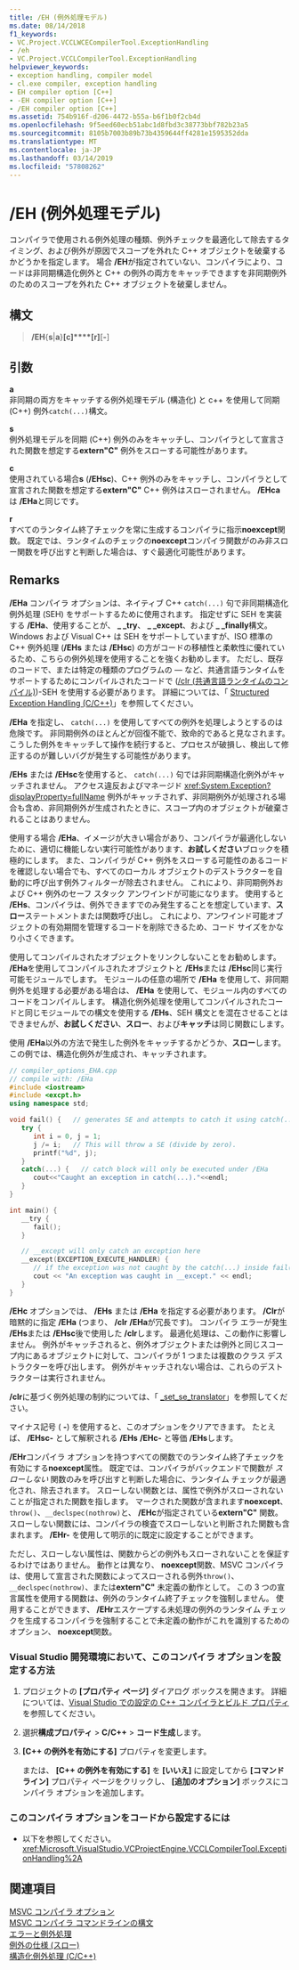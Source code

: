 ```yaml
---
title: /EH (例外処理モデル)
ms.date: 08/14/2018
f1_keywords:
- VC.Project.VCCLWCECompilerTool.ExceptionHandling
- /eh
- VC.Project.VCCLCompilerTool.ExceptionHandling
helpviewer_keywords:
- exception handling, compiler model
- cl.exe compiler, exception handling
- EH compiler option [C++]
- -EH compiler option [C++]
- /EH compiler option [C++]
ms.assetid: 754b916f-d206-4472-b55a-b6f1b0f2cb4d
ms.openlocfilehash: 9f5eed60ecb51abc1d8fbd3c38773bbf782b23a5
ms.sourcegitcommit: 8105b7003b89b73b4359644ff4281e1595352dda
ms.translationtype: MT
ms.contentlocale: ja-JP
ms.lasthandoff: 03/14/2019
ms.locfileid: "57808262"
---
```

# <a name="eh-exception-handling-model"></a>/EH (例外処理モデル)

コンパイラで使用される例外処理の種類、例外チェックを最適化して除去するタイミング、および例外が原因でスコープを外れた C++ オブジェクトを破棄するかどうかを指定します。 場合 **/EH**が指定されていない、コンパイラにより、コードは非同期構造化例外と C++ の例外の両方をキャッチできますを非同期例外のためのスコープを外れた C++ オブジェクトを破棄しません。

## <a name="syntax"></a>構文

> **/EH**{**s**|**a**}**[c]****[r]**[**-**]

## <a name="arguments"></a>引数

**a**<br/>
非同期の両方をキャッチする例外処理モデル (構造化) と c++ を使用して同期 (C++) 例外`catch(...)`構文。

**s**<br/>
例外処理モデルを同期 (C++) 例外のみをキャッチし、コンパイラとして宣言された関数を想定する**extern"C"** 例外をスローする可能性があります。

**c**<br/>
使用されている場合**s** (**/EHsc**)、C++ 例外のみをキャッチし、コンパイラとして宣言された関数を想定する**extern"C"** C++ 例外はスローされません。 **/EHca** は **/EHa**と同じです。

**r**<br/>
すべてのランタイム終了チェックを常に生成するコンパイラに指示**noexcept**関数。 既定では、ランタイムのチェックの**noexcept**コンパイラ関数がのみ非スロー関数を呼び出すと判断した場合は、すぐ最適化可能性があります。

## <a name="remarks"></a>Remarks

 **/EHa** コンパイラ オプションは、ネイティブ C++ `catch(...)` 句で非同期構造化例外処理 (SEH) をサポートするために使用されます。 指定せずに SEH を実装する **/EHa**、使用することが、 **_ _try**、 **_ _except**、および **_ _finally**構文。 Windows および Visual C++ は SEH をサポートしていますが、ISO 標準の C++ 例外処理 (**/EHs** または **/EHsc**) の方がコードの移植性と柔軟性に優れているため、こちらの例外処理を使用することを強くお勧めします。 ただし、既存のコードで、または特定の種類のプログラムの — など、共通言語ランタイムをサポートするためにコンパイルされたコードで ([/clr (共通言語ランタイムのコンパイル)](clr-common-language-runtime-compilation.md))-SEH を使用する必要があります。 詳細については、「 [Structured Exception Handling (C/C++)](../../cpp/structured-exception-handling-c-cpp.md)」を参照してください。

 **/EHa** を指定し、 `catch(...)` を使用してすべての例外を処理しようとするのは危険です。 非同期例外のほとんどが回復不能で、致命的であると見なされます。 こうした例外をキャッチして操作を続行すると、プロセスが破損し、検出して修正するのが難しいバグが発生する可能性があります。

 **/EHs** または **/EHsc**を使用すると、 `catch(...)` 句では非同期構造化例外がキャッチされません。 アクセス違反およびマネージド <xref:System.Exception?displayProperty=fullName> 例外がキャッチされず、非同期例外が処理される場合も含め、非同期例外が生成されたときに、スコープ内のオブジェクトが破棄されることはありません。

使用する場合 **/EHa**、イメージが大きい場合があり、コンパイラが最適化しないために、適切に機能しない実行可能性があります、**お試しください**ブロックを積極的にします。 また、コンパイラが C++ 例外をスローする可能性のあるコードを確認しない場合でも、すべてのローカル オブジェクトのデストラクターを自動的に呼び出す例外フィルターが除去されません。 これにより、非同期例外および C++ 例外のセーフ スタック アンワインドが可能になります。 使用すると **/EHs**、コンパイラは、例外できますでのみ発生することを想定しています、**スロー**ステートメントまたは関数呼び出し。 これにより、アンワインド可能オブジェクトの有効期間を管理するコードを削除できるため、コード サイズをかなり小さくできます。

使用してコンパイルされたオブジェクトをリンクしないことをお勧めします。 **/EHa**を使用してコンパイルされたオブジェクトと **/EHs**または **/EHsc**同じ実行可能モジュールでします。 モジュールの任意の場所で **/EHa** を使用して、非同期例外を処理する必要がある場合は、 **/EHa** を使用して、モジュール内のすべてのコードをコンパイルします。 構造化例外処理を使用してコンパイルされたコードと同じモジュールでの構文を使用する **/EHs**、SEH 構文とを混在させることはできませんが、**お試しください**、**スロー**、および**キャッチ**は同じ関数にします。

使用 **/EHa**以外の方法で発生した例外をキャッチするかどうか、**スロー**します。 この例では、構造化例外が生成され、キャッチされます。

```cpp
// compiler_options_EHA.cpp
// compile with: /EHa
#include <iostream>
#include <excpt.h>
using namespace std;

void fail() {   // generates SE and attempts to catch it using catch(...)
   try {
      int i = 0, j = 1;
      j /= i;   // This will throw a SE (divide by zero).
      printf("%d", j);
   }
   catch(...) {   // catch block will only be executed under /EHa
      cout<<"Caught an exception in catch(...)."<<endl;
   }
}

int main() {
   __try {
      fail();
   }

   // __except will only catch an exception here
   __except(EXCEPTION_EXECUTE_HANDLER) {
      // if the exception was not caught by the catch(...) inside fail()
      cout << "An exception was caught in __except." << endl;
   }
}
```

**/EHc** オプションでは、 **/EHs** または **/EHa** を指定する必要があります。 **/Clr**が暗黙的に指定 **/EHa** (つまり、 **/clr** **/EHa**が冗長です)。 コンパイラ エラーが発生 **/EHs**または **/EHsc**後で使用した **/clr**します。 最適化処理は、この動作に影響しません。 例外がキャッチされると、例外オブジェクトまたは例外と同じスコープ内にあるオブジェクトに対して、コンパイラが 1 つまたは複数のクラス デストラクターを呼び出します。 例外がキャッチされない場合は、これらのデストラクターは実行されません。

**/clr**に基づく例外処理の制約については、「 [_set_se_translator](../../c-runtime-library/reference/set-se-translator.md)」を参照してください。

マイナス記号 ( **-**) を使用すると、このオプションをクリアできます。 たとえば、 **/EHsc-** として解釈される **/EHs** **/EHc-** と等価 **/EHs**します。

**/EHr**コンパイラ オプションを持つすべての関数でのランタイム終了チェックを有効にする**noexcept**属性。 既定では、コンパイラがバックエンドで関数が *スローしない* 関数のみを呼び出すと判断した場合に、ランタイム チェックが最適化され、除去されます。 スローしない関数とは、属性で例外がスローされないことが指定された関数を指します。 マークされた関数が含まれます**noexcept**、 `throw()`、`__declspec(nothrow)`と、 **/EHc**が指定されている**extern"C"** 関数。 スローしない関数には、コンパイラの検査でスローしないと判断された関数も含まれます。 **/EHr-** を使用して明示的に既定に設定することができます。

ただし、スローしない属性は、関数からどの例外もスローされないことを保証するわけではありません。 動作とは異なり、 **noexcept**関数、MSVC コンパイラは、使用して宣言された関数によってスローされる例外`throw()`、 `__declspec(nothrow)`、または**extern"C"** 未定義の動作として。 この 3 つの宣言属性を使用する関数は、例外のランタイム終了チェックを強制しません。 使用することができます、 **/EHr**エスケープする未処理の例外のランタイム チェックを生成するコンパイラを強制することで未定義の動作がこれを識別するためのオプション、 **noexcept**関数。

### <a name="to-set-this-compiler-option-in-the-visual-studio-development-environment"></a>Visual Studio 開発環境において、このコンパイラ オプションを設定する方法

1. プロジェクトの **[プロパティ ページ]** ダイアログ ボックスを開きます。 詳細については、[Visual Studio での設定の C++ コンパイラとビルド プロパティ](../working-with-project-properties.md)を参照してください。

1. 選択**構成プロパティ** > **C/C++** > **コード生成**します。

1. **[C++ の例外を有効にする]** プロパティを変更します。

   または、 **[C++ の例外を有効にする]** を **[いいえ]** に設定してから **[コマンド ライン]** プロパティ ページをクリックし、 **[追加のオプション]** ボックスにコンパイラ オプションを追加します。

### <a name="to-set-this-compiler-option-programmatically"></a>このコンパイラ オプションをコードから設定するには

- 以下を参照してください。<xref:Microsoft.VisualStudio.VCProjectEngine.VCCLCompilerTool.ExceptionHandling%2A>

## <a name="see-also"></a>関連項目

[MSVC コンパイラ オプション](compiler-options.md)<br/>
[MSVC コンパイラ コマンドラインの構文](compiler-command-line-syntax.md)<br/>
[エラーと例外処理](../../cpp/errors-and-exception-handling-modern-cpp.md)<br/>
[例外の仕様 (スロー)](../../cpp/exception-specifications-throw-cpp.md)<br/>
[構造化例外処理 (C/C++)](../../cpp/structured-exception-handling-c-cpp.md)
